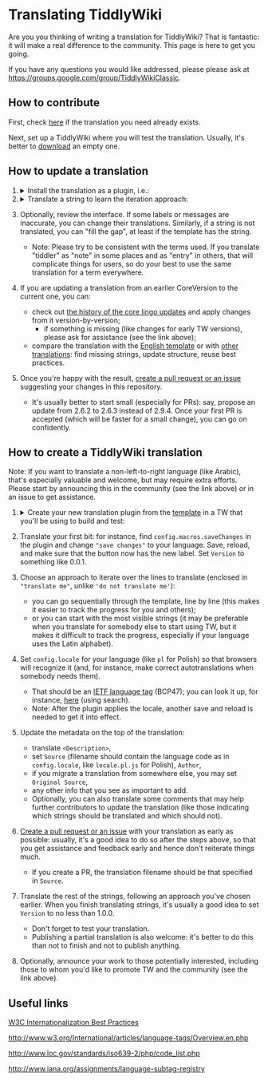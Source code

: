Translating TiddlyWiki
======================

Are you you thinking of writing a translation for TiddlyWiki? That is fantastic: it will make a real difference to the community. This page is here to get you going.

If you have any questions you would like addressed, please please ask at https://groups.google.com/group/TiddlyWikiClassic.


How to contribute
-----------------

First, check [here](https://github.com/TiddlyWiki/translations/tree/master/locales/core) if the translation you need already exists.

Next, set up a TiddlyWiki where you will test the translation. Usually, it's better to [download](https://classic.tiddlywiki.com) an empty one.

How to update a translation
---------------------------

1. <details><summary>Install the translation as a plugin, i.e.:</summary>

   1. create a tiddler, name it like EnglishTranslationPlugin,
   2. copy translation text to tiddler text,
   3. tag it with "systemConfig",
   4. save changes, and reload your TW.

   Or install it via [ExtensionsExplorerPlugin](https://github.com/YakovL/TiddlyWiki_ExtensionsExplorerPlugin)
   from the Translations collection in the central collection.
   </details>
2. <details><summary>Translate a string to learn the iteration approach:</summary>

   1. find it in the interface;
   2. find it in the plugin (use search) and change;
   3. save and reload; check that the interface was indeed changed;
   4. restore the initial value if you did this just for learning.
   5. Some strings are more difficult to get (like specific import errors), so you may want to translate them without such a review.
   </details>
3. Optionally, review the interface. If some labels or messages are inaccurate, you can change their translations.
   Similarly, if a string is not translated, you can "fill the gap", at least if the template has the string.
   - Note: Please try to be consistent with the terms used. If you translate "tiddler" as "note" in some places
     and as "entry" in others, that will complicate things for users, so do your best to use the same translation for a term everywhere.
4. If you are updating a translation from an earlier CoreVersion to the current one, you can:
   - check out [the history of the core lingo updates](./Core%20lingo%20history.md) and apply changes from it version-by-version;
      - if something is missing (like changes for early TW versions), please ask for assistance (see the link above);
   - compare the translation with the [English template](./locales/core/en/locale.en.js) or with [other translations](./locales/core/):
     find missing strings, update structure, reuse best practices.
5. Once you're happy with the result, [create a pull request or an issue](https://classic.tiddlywiki.com/dev/docs_from_TiddlyWikiDev.tiddlyspace.com.html#Using%20git%20and%20GitHub) suggesting your changes in this repository.
   - It's usually better to start small (especially for PRs): say, propose an update from 2.6.2 to 2.6.3 instead of 2.9.4.
     Once your first PR is accepted (which will be faster for a small change), you can go on confidently.

How to create a TiddlyWiki translation
--------------------------------------

Note: If you want to translate a non-left-to-right language (like Arabic),
that's especially valuable and welcome, but may require extra efforts.
Please start by announcing this in the community (see the link above) or in an issue to get assistance.

1. <details><summary>Create your new translation plugin from the <a href="https://github.com/TiddlyWiki/translations/blob/master/locales/core/en/locale.en.js">template</a> in a TW that you'll be using to build and test:</summary>

   1. Create a new tiddler, name it like EnglishTranslationPlugin (use your language name);
   2. Tag it with "systemConfig";
   3. Copy the text of the template to the tiddler text;
   4. Click "done" and save your changes.
   </details>
2. Translate your first bit: for instance, find `config.macros.saveChanges` in the plugin
   and change `"save changes"` to your language. Save, reload, and make sure that the button now has the new label.
   Set `Version` to something like 0.0.1.
3. Choose an approach to iterate over the lines to translate (enclosed in `"translate me"`, unlike `'do not translate me'`):
   - you can go sequentially through the template, line by line (this makes it easier to track the progress for you and others);
   - or you can start with the most visible strings (it may be preferable when you translate for somebody else to start using TW,
     but it makes it difficult to track the progress, especially if your language uses the Latin alphabet).
4. Set `config.locale` for your language (like `pl` for Polish) so that browsers will recognize it
   (and, for instance, make correct autotranslations when somebody needs them).
   - That should be an [IETF language tag](https://en.wikipedia.org/wiki/IETF_language_tag) (BCP47); you can look it up, for instance,
     [here](https://www.iana.org/assignments/language-subtag-registry/language-subtag-registry) (using search).
   - Note: After the plugin applies the locale, another save and reload is needed to get it into effect.
5. Update the metadata on the top of the translation:
   - translate `<Description>`,
   - set `Source` (filename should contain the language code as in `config.locale`, like `locale.pl.js` for Polish), `Author`,
   - if you migrate a translation from somewhere else, you may set `Original Source`,
   - any other info that you see as important to add.
   - Optionally, you can also translate some comments that may help further contributors to update the translation
     (like those indicating which strings should be translated and which should not).
6. [Сreate a pull request or an issue](https://classic.tiddlywiki.com/dev/docs_from_TiddlyWikiDev.tiddlyspace.com.html#Using%20git%20and%20GitHub)
   with your translation as early as possible: usually, it's a good idea to do so after the steps above,
   so that you get assistance and feedback early and hence don't reiterate things much.
   - If you create a PR, the translation filename should be that specified in `Source`.
7. Translate the rest of the strings, following an approach you've chosen earlier.
   When you finish translating strings, it's usually a good idea to set `Version` to no less than 1.0.0.
   - Don't forget to test your translation.
   - Publishing a partial translation is also welcome: it's better to do this than not to finish and not to publish anything.
8. Optionally, announce your work to those potentially interested, including those to whom you'd like to promote TW
   and the community (see the link above).

Useful links
------------

[W3C Internationalization Best Practices](http://www.w3.org/TR/i18n-html-tech-lang/)

http://www.w3.org/International/articles/language-tags/Overview.en.php

http://www.loc.gov/standards/iso639-2/php/code_list.php

http://www.iana.org/assignments/language-subtag-registry

